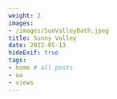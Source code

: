 ```yaml
---
weight: 2
images:
- /images/SunValleyBath.jpeg
title: Sunny Valley
date: 2022-05-13
hideExif: true
tags:
- home # all posts
- aa
- views
---
```

